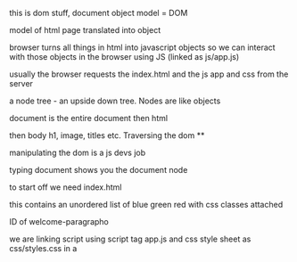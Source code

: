 this is dom stuff, document object model = DOM

model of html page translated into object

browser turns all things in html into javascript objects so we can
interact with those objects in the browser using JS (linked as js/app.js)

usually the browser requests the index.html and the js app and css from the server

a node tree  - an upside down tree. Nodes are like objects

document is the entire document
then html

then body h1, image, titles etc. Traversing the dom **

manipulating the dom is a js devs job

typing document shows you the document node


to start off
we need index.html

this contains an unordered list of blue green red with css classes attached

ID of welcome-paragrapho

we are linking script using script tag app.js and css style sheet as
css/styles.css in a <link>